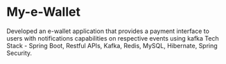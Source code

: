 # My-e-Wallet

Developed an e-wallet application that provides a payment interface to users with notifications capabilities on respective events using kafka
Tech Stack - Spring Boot, Restful APIs, Kafka, Redis, MySQL, Hibernate, Spring Security.
